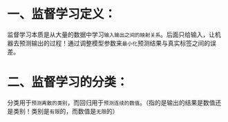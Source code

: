 # 一、监督学习定义：
监督学习本质是从大量的数据中学习`输入输出之间的映射关系`。后面只给输入，让机器去预测输出的过程！通过调整模型参数来`最小化`预测结果与真实标签之间的误差。


# 二、监督学习的分类：
分类用于`预测离散的类别`，而回归用于`预测连续的数值`。（指的是输出的结果是数值还是类别！类别是`有限`的，而数值是`无限`的）




